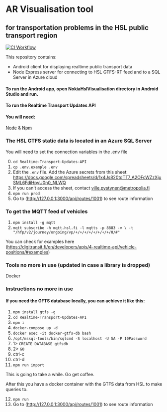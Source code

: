 # AR Visualisation tool
## for transportation problems in the HSL public transport region

[![CI Workflow](https://github.com/xpyx/nokia-hsl/actions/workflows/android-workflow.yaml/badge.svg)](https://github.com/xpyx/nokia-hsl/actions/workflows/android-workflow.yaml)

This repository contains:

- Android client for displaying realtime public transport data
- Node Express server for connecting to HSL GTFS-RT feed and to a SQL Server in Azure cloud 

#### To run the Android app, open NokiaHslVisualisation directory in Android Studio and run.

#### To run the Realtime Transport Updates API

#### You will need:

[Node](https://nodejs.org/en/) & [Npm](https://www.npmjs.com/)

### The HSL GTFS static data is located in an Azure SQL Server

You will need to set the connection variables in the .env file

0. `cd Realtime-Transport-Updates-API`
1. `cp .env.example .env`
2. Edit the `.env` file. Add the Azure secrets from this sheet: https://docs.google.com/spreadsheets/d/1x4Js820tdTT7_A2OFcWZzXjuSML6FdiHpvU0n0_NLWQ
3. If you can't access the sheet, contact ville.pystynen@metropolia.fi
4. `npm run prod`
5. Go to (http://127.0.0.1:3000/api/routes/1001) to see route information

### To get the MQTT feed of vehicles

1. `npm install -g mqtt`
2. `mqtt subscribe -h mqtt.hsl.fi -l mqtts -p 8883 -v \
  -t "/hfp/v2/journey/ongoing/vp/+/+/+/+/+/+/+/+/0/#"`

You can check for examples here (https://digitransit.fi/en/developers/apis/4-realtime-api/vehicle-positions/#examples)


### Tools no more in use (updated in case a library is dropped)

Docker

### Instructions no more in use 

#### If you need the GFTS database locally, you can achieve it like this:

1. `npm install gtfs -g`
2. `cd Realtime-Transport-Updates-API`
3. `npm i` 
4. `docker-compose up -d`
5. `docker exec -it docker-gtfs-db bash`
6. `/opt/mssql-tools/bin/sqlcmd -S localhost -U SA -P 10Password`
7. 1> `CREATE DATABASE gtfsdb`
8. 2> `GO`
9. ctrl-c 
10. ctrl-d
11. `npm run import`

This is going to take a while. Go get coffee.

After this you have a docker container with the GTFS data from HSL to make queries to.

12. `npm run`
13. Go to (http://127.0.0.1:3000/api/routes/1001) to see route information
